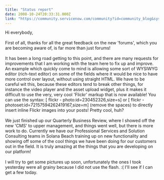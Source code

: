 ```yaml
---
title: "Status report"
date: 2008-10-24T20:33:31.000Z
link: "https://community.servicenow.com/community?id=community_blog&sys_id=2bad66a9dbd0dbc01dcaf3231f9619d8"
---
```

<p>Hi everybody,<br /><br />First of all, thanks for all the great feedback on the new 'forums', which you are becoming aware of, is far more than just forums!<br /><br />It has been a long road getting to this point, and there are many requests for improvements that I am working with the team here to fix up and improve. An example which quickly come to mind is allowing some sort of WYSIWYG editor (rich-text editor) on some of the fields where it would be nice to have more control over layout, without using straight HTML. We have to be careful wit this, because these editors tend to break other things, for instance the video player and the asset upload widget, plus it makes it difficult to use the very, very cool 'Flickr' markup that is now available! You can use the syntax: [ flickr - photo:id=230452326,size=s] or [ flickr - photoset:id=72157594262419167,size=m] (remove the spaces) to directly insert inline Flickr images into your posts! Pretty cool, huh?<br /><br />We just finished up our Quarterly Business Review, where I showed off the new 'CMS' to upper management, and things went well, but there is more work to do. Currently we have our Professional Services and Solution Consulting teams in Solana Beach training up on new functionality and showing off some of the cool things we have been doing for our customers out in the field. It is truly amazing at the things that you are developing on our platform!<br /><br />I will try to get some pictures up soon, unfortunately the ones I took yesterday were all grainy because I did not use the flash. :( I'll see if I can get a few today.</p>